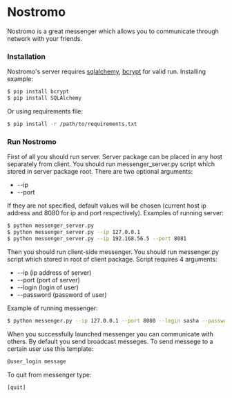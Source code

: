 # Nostromo
Nostromo is a great messenger which allows you to communicate through network with your friends.
### Installation
Nostromo's server requires [sqlalchemy](https://www.sqlalchemy.org/), [bcrypt](https://pypi.org/project/bcrypt/) for valid run.
Installing example: 
```sh
$ pip install bcrypt
$ pip install SQLAlchemy
```
Or using requirements file:
```sh
$ pip install -r /path/to/requirements.txt
```

### Run Nostromo

First of all you should run server. Server package can be placed in any host separately from client.
You should run messenger_server.py script which stored in server package root. 
There are two optional arguments:
* --ip
* --port

If they are not specified, default values will be chosen (current host ip address and 8080 for ip and port respectively).
Examples of running server:
```sh
$ python messenger_server.py
$ python messenger_server.py --ip 127.0.0.1
$ python messenger_server.py --ip 192.168.56.5 --port 8081
```

Then you should run client-side messenger. You should run messenger.py script which stored in root of client package. Script requires 4 arguments:
* --ip (ip address of server)
* --port (port of server)
* --login (login of user)
* --password (password of user)

Example of running messenger:
```sh
$ python messenger.py --ip 127.0.0.1 --port 8080 --login sasha --password 12345
```

When you successfully launched messenger you can communicate with others. By default you send broadcast messeges. To send messege to a certain user use this template:
```sh
@user_login message
```
To quit from messenger type:
```sh
[quit]
```

